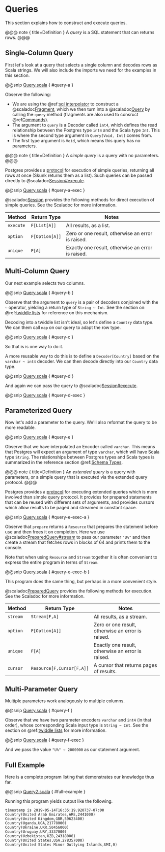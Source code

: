 # Queries

This section explains how to construct and execute queries.

@@@ note { title=Definition }
A *query* is a SQL statement that can returns rows.
@@@

## Single-Column Query

First let's look at a query that selects a single column and decodes rows as Scala strings. We will also include the imports we need for the examples in this section.

@@snip [Query.scala](/modules/docs/src/main/scala/tutorial/Query.scala) { #query-a }

Observe the following:

- We are using the @ref:[sql interpolator](../reference/Fragments.md) to construct a @scaladoc[Fragment](skunk.Fragment), which we then turn into a @scaladoc[Query](skunk.Query) by calling the `query` method (fragments are also used to consruct @ref[Commands](Command.md)).
- The argument to `query` is a Decoder called `int4`, which defines the read relationship between the Postgres type `int4` and the Scala type `Int`. This is where the second type argument in `Query[Void, Int]` comes from.
- The first type argument is `Void`, which means this query has no parameters.

@@@ note { title=Definition }
A *simple query* is a query with no parameters.
@@@

Postgres provides a [protocol](https://www.postgresql.org/docs/10/protocol-flow.html#id-1.10.5.7.4) for execution of simple queries, returning all rows at once (Skunk returns them as a list). Such queries can be passed directly to @scaladoc[Session#execute](skunk.Session#execute).

@@snip [Query.scala](/modules/docs/src/main/scala/tutorial/Query.scala) { #query-a-exec }

@scaladoc[Session](skunk.Session) provides the following methods for direct execution of simple queries. See the Scaladoc for more information.

| Method    | Return Type    | Notes                                             |
|-----------|----------------|---------------------------------------------------|
| `execute` | `F[List[A]]`   | All results, as a list.                           |
| `option`  | `F[Option[A]]` | Zero or one result, otherwise an error is raised. |
| `unique`  | `F[A]`         | Exactly one result, otherwise an error is raised. |

## Multi-Column Query

Our next example selects two columns.

@@snip [Query.scala](/modules/docs/src/main/scala/tutorial/Query.scala) { #query-b }

Observe that the argument to `query` is a pair of decoders conjoined with the `~` operator, yielding a return type of `String ~ Int`. See the section on @ref:[twiddle lists](../reference/TwiddleLists.md) for reference on this mechanism.

Decoding into a twiddle list isn't ideal, so let's define a `Country` data type. We can them call `map` on our query to adapt the row type.

@@snip [Query.scala](/modules/docs/src/main/scala/tutorial/Query.scala) { #query-c }

So that is is one way to do it.

A more reusable way to do this is to define a `Decoder[Country]` based on the `varchar ~ int4` decoder. We can then decode directly into our `Country` data type.

@@snip [Query.scala](/modules/docs/src/main/scala/tutorial/Query.scala) { #query-d }

And again we can pass the query to @scaladoc[Session#execute](skunk.Session#execute).

@@snip [Query.scala](/modules/docs/src/main/scala/tutorial/Query.scala) { #query-d-exec }


## Parameterized Query

Now let's add a parameter to the query. We'll also reformat the query to be more readable.

@@snip [Query.scala](/modules/docs/src/main/scala/tutorial/Query.scala) { #query-e }

Observe that we have interpolated an Encoder called `varchar`. This means that Postgres will expect an argument of type `varchar`, which will have Scala type `String`. The relationships between Postgres types and Scala types is summarized in the reference section @ref:[Schema Types](../reference/SchemaTypes.md).

@@@ note { title=Definition }
An *extended query* is a query with parameters, or a simple query that is executed via the extended query protocol.
@@@

Postgres provides a [protocol](https://www.postgresql.org/docs/10/protocol-flow.html#PROTOCOL-FLOW-EXT-QUERY) for executing extended queries which is more involved than simple query protocol. It provides for prepared statements that can be reused with different sets of arguments, and provides cursors which allow results to be paged and streamed in constant space.

@@snip [Query.scala](/modules/docs/src/main/scala/tutorial/Query.scala) { #query-e-exec-a }

Observe that `prepare` returns a `Resource` that prepares the statement before use and then frees it on completion. Here we use @scaladoc[PreparedQuery#stream](skunk.PreparedQuery#stream) to pass our parameter `"U%"` and then create a stream that fetches rows in blocks of 64 and prints them to the console.

Note that when using `Resource` and `Stream` together it is often convenient to express the entire program in terms of `Stream`.

@@snip [Query.scala](/modules/docs/src/main/scala/tutorial/Query.scala) { #query-e-exec-b }

This program does the same thing, but perhaps in a more convenient style.

@scaladoc[PreparedQuery](skunk.PreparedQuery) provides the following methods for execution. See the Scaladoc for more information.

| Method    | Return Type                | Notes                                             |
|-----------|----------------------------|---------------------------------------------------|
| `stream`  | `Stream[F,A]`              | All results, as a stream.                         |
| `option`  | `F[Option[A]]`             | Zero or one result, otherwise an error is raised. |
| `unique`  | `F[A]`                     | Exactly one result, otherwise an error is raised. |
| `cursor`  | `Resource[F,Cursor[F,A]]`  | A cursor that returns pages of results.           |

## Multi-Parameter Query

Multiple parameters work analogously to multiple columns.

@@snip [Query.scala](/modules/docs/src/main/scala/tutorial/Query.scala) { #query-f }

Observe that we have two parameter encoders `varchar` and `int4` (in that order), whose corresponding Scala input type is `String ~ Int`. See the section on @ref:[twiddle lists](../reference/TwiddleLists.md) for more information.

@@snip [Query.scala](/modules/docs/src/main/scala/tutorial/Query.scala) { #query-f-exec }

And we pass the value `"U%" ~ 2000000` as our statement argument.

## Full Example

Here is a complete program listing that demonstrates our knowledge thus far.

@@snip [Query2.scala](/modules/docs/src/main/scala/tutorial/Query2.scala) { #full-example }

Running this program yields output like the following.

```
timestamp is 2019-05-14T16:35:19.920737-07:00
Country(United Arab Emirates,ARE,2441000)
Country(United Kingdom,GBR,59623400)
Country(Uganda,UGA,21778000)
Country(Ukraine,UKR,50456000)
Country(Uruguay,URY,3337000)
Country(Uzbekistan,UZB,24318000)
Country(United States,USA,278357000)
Country(United States Minor Outlying Islands,UMI,0)
```

